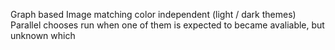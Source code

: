 Graph based
Image matching color independent (light / dark themes)
Parallel chooses run when one of them is expected to became avaliable, but unknown which
